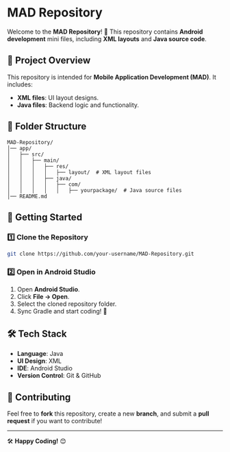 # MAD Repository

Welcome to the **MAD Repository**! 🚀 This repository contains **Android development** mini files, including **XML layouts** and **Java source code**.

## 📌 Project Overview
This repository is intended for **Mobile Application Development (MAD)**. It includes:
- **XML files**: UI layout designs.
- **Java files**: Backend logic and functionality.

## 📂 Folder Structure
```
MAD-Repository/
│── app/
│   ├── src/
│   │   ├── main/
│   │   │   ├── res/
│   │   │   │   ├── layout/  # XML layout files
│   │   │   ├── java/
│   │   │   │   ├── com/
│   │   │   │   │   ├── yourpackage/  # Java source files
│── README.md
```

## 🚀 Getting Started
### 1️⃣ **Clone the Repository**
```bash
git clone https://github.com/your-username/MAD-Repository.git
```

### 2️⃣ **Open in Android Studio**
1. Open **Android Studio**.
2. Click **File → Open**.
3. Select the cloned repository folder.
4. Sync Gradle and start coding! 🚀

## 🛠️ Tech Stack
- **Language**: Java
- **UI Design**: XML
- **IDE**: Android Studio
- **Version Control**: Git & GitHub

## 📜 Contributing
Feel free to **fork** this repository, create a new **branch**, and submit a **pull request** if you want to contribute!

---
🛠 **Happy Coding!** 😊

